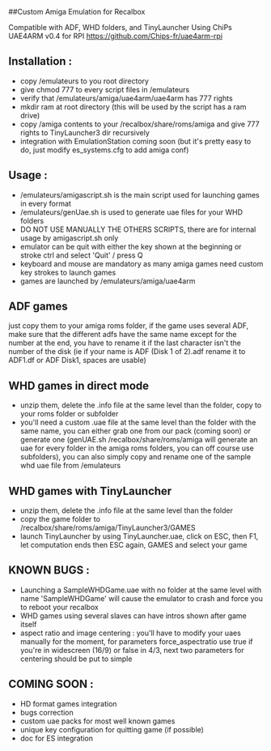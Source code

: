 ##Custom Amiga Emulation for Recalbox

Compatible with ADF, WHD folders, and TinyLauncher
Using ChiPs UAE4ARM v0.4 for RPI https://github.com/Chips-fr/uae4arm-rpi

Installation :
--------------
- copy /emulateurs to you root directory
- give chmod 777 to every script files in /emulateurs
- verify that /emulateurs/amiga/uae4arm/uae4arm has 777 rights
- mkdir ram at root directory (this will be used by the script has a ram drive)
- copy /amiga contents to your /recalbox/share/roms/amiga and give 777 rights to TinyLauncher3 dir recursively
- integration with EmulationStation coming soon (but it's pretty easy to do, just modify es_systems.cfg to add amiga conf)

Usage :
-------
- /emulateurs/amigascript.sh is the main script used for launching games in every format
- /emulateurs/genUae.sh is used to generate uae files for your WHD folders
- DO NOT USE MANUALLY THE OTHERS SCRIPTS, there are for internal usage by amigascript.sh only
- emulator can be quit with either the key shown at the beginning or stroke ctrl and select 'Quit' / press Q
- keyboard and mouse are mandatory as many amiga games need custom key strokes to launch games
- games are launched by /emulateurs/amiga/uae4arm

ADF games
---------
just copy them to your amiga roms folder, if the game uses several ADF, make sure that the different adfs have the same name except for the number at the end, you have to rename it if the last character isn't the number of the disk (ie if your name is ADF (Disk 1 of 2).adf rename it to ADF1.df or ADF Disk1, spaces are usable)

WHD games in direct mode
------------------------
- unzip them, delete the .info file at the same level than the folder, copy to your roms folder or subfolder
- you'll need a custom .uae file at the same level than the folder with the same name, you can either grab one from our pack (coming soon) or generate one (genUAE.sh /recalbox/share/roms/amiga will generate an uae for every folder in the amiga roms folders, you can off course use subfolders), you can also simply copy and rename one of the sample whd uae file from /emulateurs

WHD games with TinyLauncher
---------------------------
- unzip them, delete the .info file at the same level than the folder
- copy the game folder to /recalbox/share/roms/amiga/TinyLauncher3/GAMES
- launch TinyLauncher by using TinyLauncher.uae, click on ESC, then F1, let computation ends then ESC again, GAMES and select your game
 
KNOWN BUGS :
------------
- Launching a SampleWHDGame.uae with no folder at the same level with name 'SampleWHDGame' will cause the emulator to crash and force you to reboot your recalbox
- WHD games using several slaves can have intros shown after game itself
- aspect ratio and image centering : you'll have to modify your uaes manually for the moment, for parameters force_aspectratio use true if you're in widescreen (16/9) or false in 4/3, next two parameters for centering should be put to simple

COMING SOON :
-------------
- HD format games integration
- bugs correction
- custom uae packs for most well known games
- unique key configuration for quitting game (if possible)
- doc for ES integration

